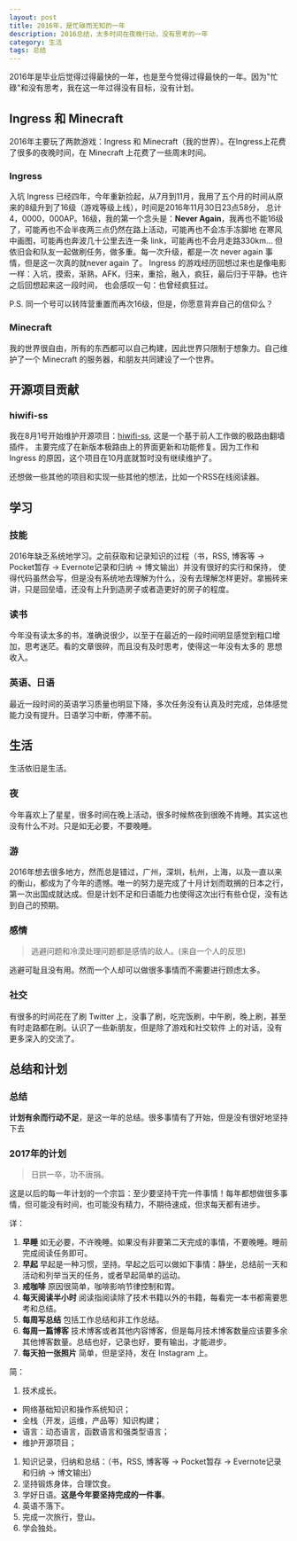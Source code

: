 ```yaml
---
layout: post
title: 2016年，是忙碌而无知的一年
description: 2016总结，太多时间在夜晚行动，没有思考的一年
category: 生活
tags: 总结
---
```


2016年是毕业后觉得过得最快的一年，也是至今觉得过得最快的一年。因为"忙碌"和没有思考，我在这一年过得没有目标，没有计划。
<!--more-->

## Ingress 和 Minecraft

2016年主要玩了两款游戏：Ingress 和 Minecraft（我的世界）。在Ingress上花费了很多的夜晚时间，在 Minecraft 上花费了一些周末时间。

### Ingress

入坑 Ingress 已经四年，今年重新捡起，从7月到11月，我用了五个月的时间从原来的8级升到了16级（游戏等级上线），时间是2016年11月30日23点58分，
总计4，0000，000AP。16级，我的第一个念头是：**Never Again**，我再也不能16级了，可能再也不会半夜两三点仍然在路上活动，可能再也不会冻手冻脚地
在寒风中画图，可能再也奔波几十公里去连一条 link，可能再也不会月走路330km... 但依旧会和队友一起做刷任务，做多重。每一次升级，都是一次
never again 事情，但是这一次真的就never again 了。
Ingress 的游戏经历回想过来也是像电影一样：入坑，摸索，渐熟，AFK，归来，重拾，融入，疯狂，最后归于平静。也许之后回想起来这一段时间，
也会感叹一句：也曾经疯狂过。

P.S. 同一个号可以转阵营重置而再次16级，但是，你愿意背弃自己的信仰么？

### Minecraft

我的世界很自由，所有的东西都可以自己构建，因此世界只限制于想象力。自己维护了一个 Minecraft 的服务器，和朋友共同建设了一个世界。

## 开源项目贡献

### hiwifi-ss

我在8月1号开始维护开源项目：[hiwifi-ss](https://github.com/qiwihui/hiwifi-ss), 这是一个基于前人工作做的极路由翻墙插件，
主要完成了在新版本极路由上的界面更新和功能修复。因为工作和 Ingress 的原因，这个项目在10月底就暂时没有继续维护了。

还想做一些其他的项目和实现一些其他的想法，比如一个RSS在线阅读器。

## 学习

### 技能

2016年缺乏系统地学习。之前获取和记录知识的过程（书，RSS, 博客等 -> Pocket暂存 -> Evernote记录和归纳 -> 博文输出）并没有很好的实行和保持，
使得代码虽然会写，但是没有系统地去理解为什么，没有去理解怎样更好。拿搬砖来讲，只是回垒墙，还没有上升到造房子或者造更好的房子的程度。

### 读书

今年没有读太多的书，准确说很少，以至于在最近的一段时间明显感觉到粗口增加，思考迷茫。看的文章很碎，而且没有及时思考，使得这一年没有太多的
思想收入。

### 英语、日语

最近一段时间的英语学习质量也明显下降，多次任务没有认真及时完成，总体感觉能力没有提升。日语学习中断，停滞不前。

## 生活

生活依旧是生活。

### 夜

今年喜欢上了星星，很多时间在晚上活动，很多时候熬夜到很晚不肯睡。其实这也没有什么不对。只是如无必要，不要晚睡。

### 游

2016年想去很多地方，然而总是错过，广州，深圳，杭州，上海，以及一直以来的衡山，都成为了今年的遗憾。唯一的努力是完成了十月计划而耽搁的日本之行，
第一次出国成就达成。但是计划不足和日语能力也使得这次出行有些仓促，没有达到自己的预期。

### 感情

> 逃避问题和冷漠处理问题都是感情的敌人。(来自一个人的反思)

逃避可耻且没有用。然而一个人却可以做很多事情而不需要进行顾虑太多。

### 社交

有很多的时间花在了刷 Twitter 上，没事了刷，吃完饭刷，中午刷，晚上刷，甚至有时走路都在刷。认识了一些新朋友，但是除了游戏和社交软件
上的对话，没有更多深入的交流了。

## 总结和计划

### 总结

**计划有余而行动不足**，是这一年的总结。很多事情有了开始，但是没有很好地坚持下去

### 2017年的计划

> 日拱一卒，功不唐捐。

这是以后的每一年计划的一个宗旨：至少要坚持干完一件事情！每年都想做很多事情，但可能没有时间，也可能没有精力，不期待速成，但求每天都有进步。

详：

1. **早睡** 如无必要，不许晚睡。如果没有非要第二天完成的事情，不要晚睡。睡前完成阅读任务即可。
1. **早起** 早起是一种习惯，坚持。早起之后可以做如下事情：静坐，总结前一天和活动和列举当天的任务，或者早起简单的运动。
1. **戒咖啡** 原因很简单，咖啡影响节律控制和胃。
1. **每天阅读半小时** 阅读指阅读除了技术书籍以外的书籍，每看完一本书都需要思考和总结。
1. **每周写总结** 包括工作总结和非工作总结。
1. **每周一篇博客** 技术博客或者其他内容博客，但是每月技术博客数量应该要多余其他博客数量。总结也好，记录也好，要有输出，才能进步。
1. **每天拍一张照片** 简单，但是坚持，发在 Instagram 上。

简：

1. 技术成长。
  - 网络基础知识和操作系统知识；
  - 全栈（开发，运维，产品等）知识构建；
  - 语言：动态语言，函数语言和强类型语言；
  - 维护开源项目；
1. 知识记录，归纳和总结：（书，RSS, 博客等 -> Pocket暂存 -> Evernote记录和归纳 -> 博文输出）
1. 坚持锻炼身体，合理饮食。
1. 学好日语。**这是今年要坚持完成的一件事**。
1. 英语不落下。
1. 完成一次旅行，登山。
1. 学会独处。

